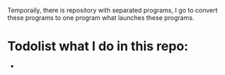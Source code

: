 Temporaily, there is repository with separated programs, I go to convert these programs to one program what launches these programs.
<h1>Todolist what I do in this repo:</h1>
<ul>
    <li></li>
</ul>
